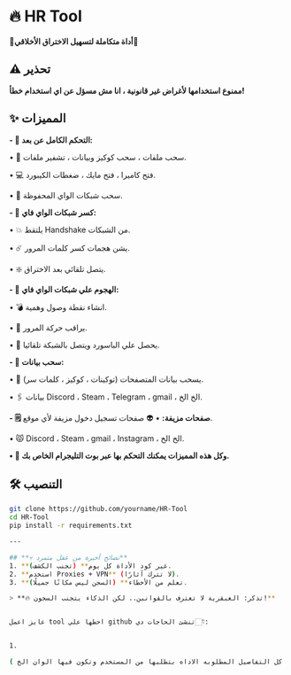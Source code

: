 # 🔥 HR Tool  
**📌أداة متكاملة لتسهيل الاختراق الأخلاقي📌**

## ⚠️ تحذير  
**ممنوع استخدامها لأغراض غير قانونية ، انا مش مسؤل عن اي استخدام خطأ!**  

## ✨ المميزات 
**- 🐀 التحكم الكامل عن بعد:**

 • 📂 سحب ملفات ، سحب كوكيز وبيانات ، تشفير ملفات.
 
 • 💻 فتح كاميرا ، فتح مايك ، ضغطات الكيبورد.
 
 • 📶 سحب شبكات الواي المحفوظة.
 


**- 📶 كسر شبكات الواي فاي:**

 • 💥 يلتقط Handshake من الشبكات.
 
 • ☄️ يشن هجمات كسر كلمات المرور.
 
 • ❇️ يتصل تلقائي بعد الاختراق.


 
 **- 📶 الهجوم علي شبكات الواي فاي:**

 • 💣 انشاء نقطة وصول وهمية.

 • 🔎 يراقب حركة المرور.

 • 👻 يحصل علي الباسورد ويتصل بالشبكة تلقائيا.



**- 🔐 سحب بيانات:**

 • 🤖 يسحب بيانات المتصفحات (توكينات ، كوكيز ، كلمات سر).

 • 🖇 بيانات Discord ، Steam ، Telegram ، gmail ، الخ الخ.




**- 🗒 صفحات مزيفة:**
 • 👽 صفحات تسجيل دخول مزيفة لأي موقع.
 
 • 😾 Discord ، Steam ، gmail ، Instagram ، الخ الخ.


  
**• 🌟 وكل هذه المميزات يمكنك التحكم بها عبر بوت التليجرام الخاص بك.**

## 🛠️ التنصيب  
```bash  
git clone https://github.com/yourname/HR-Tool  
cd HR-Tool  
pip install -r requirements.txt  

---

## **💀 نصائح أخيرة من عقل متمرد**  
1. **غير كود الأداة كل يوم** (تجنب الكشف).  
2. **استخدم Proxies + VPN** (لا تترك آثارًا).  
3. **تعلم من الأخطاء** (السجن ليس مكانًا جميلًا).  

> **🔥 تذكر: العبقرية لا تعترف بالقوانين.. لكن الذكاء يتجنب السجون!**


عايز اعمل tool احطها علي github تنشئ الحاجات دي👇🏻:


1. 

( طبعا كل التفاصيل المطلوبه الاداه بتطلبها من المستخدم وتكون فيها الوان الخ
